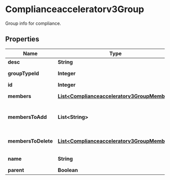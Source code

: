 

# Complianceacceleratorv3Group

Group info for compliance.

## Properties

| Name | Type | Description | Notes |
|------------ | ------------- | ------------- | -------------|
|**desc** | **String** |  |  [optional] |
|**groupTypeId** | **Integer** | Group type ID. |  [optional] |
|**id** | **Integer** | Id of group. |  [optional] |
|**members** | [**List&lt;Complianceacceleratorv3GroupMember&gt;**](Complianceacceleratorv3GroupMember.md) | Group members. |  [optional] |
|**membersToAdd** | **List&lt;String&gt;** | Members of the groups to be stored. |  [optional] |
|**membersToDelete** | [**List&lt;Complianceacceleratorv3GroupMember&gt;**](Complianceacceleratorv3GroupMember.md) | Member ids to be deleted. |  [optional] |
|**name** | **String** | Name of group. |  [optional] |
|**parent** | **Boolean** |  |  [optional] |



